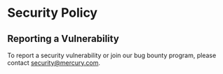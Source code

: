 # Security Policy

## Reporting a Vulnerability

To report a security vulnerability or join our bug bounty program, please
contact security@mercury.com.
